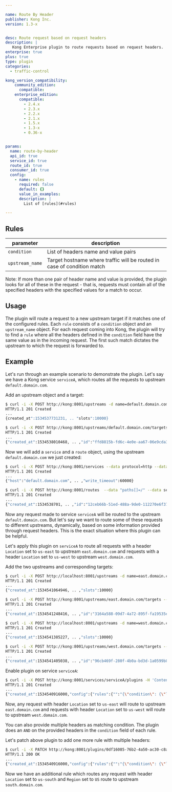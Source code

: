 ```yaml
---

name: Route By Header
publisher: Kong Inc.
version: 1.3-x


desc: Route request based on request headers
description: |
   Kong Enterprise plugin to route requests based on request headers.
enterprise: true
plus: true
type: plugin
categories:
  - traffic-control

kong_version_compatibility:
    community_edition:
      compatible:
    enterprise_edition:
      compatible:
        - 2.4.x
        - 2.3.x
        - 2.2.x
        - 2.1.x
        - 1.5.x
        - 1.3-x
        - 0.36-x


params:
  name: route-by-header
  api_id: true
  service_id: true
  route_id: true
  consumer_id: true
  config:
    - name: rules
      required: false
      default: {}
      value_in_examples:
      description: |
        List of [rules](#rules)

---
```


## Rules

| parameter | description |
| --- | --- |
| `condition` |  List of headers name and value pairs |
| `upstream_name` |  Target hostname where traffic will be routed in case of condition match |

Note: If more than one pair of header name and value is provided, the plugin looks for all of these
in the request - that is, requests must contain all of the specified headers with the specified
values for a match to occur.

## Usage

The plugin will route a request to a new upstream target if it matches one of the
configured rules. Each `rule` consists of a `condition` object and an
`upstream_name` object. For each request coming into Kong, the plugin will try to find a `rule` where
all the headers defined in the `condition` field have the same value as in the incoming request.
The first such match dictates the upstream to which the request is forwarded to.

## Example

Let's run through an example scenario to demonstrate the plugin. Let's say we have
a Kong service `serviceA`, which routes all the requests to upstream `default.domain.com`.

Add an upstream object and a target:

```bash
$ curl -i -X POST http://kong:8001/upstreams -d name=default.domain.com
HTTP/1.1 201 Created
...
{created_at":1534537731231, .. "slots":10000}
```

```bash
$ curl -i -X POST http://kong:8001/upstreams/default.domain.com/targets --data target="default.host.com:9000"
HTTP/1.1 201 Created
...
{"created_at":1534538010468, .. ,"id":"ffd8815b-fd6c-4e0e-aa67-06e9cda39c3b"}
```

Now we will add a `service` and a `route` object, using the upstream `default.domain.com` we just created:

```bash
$ curl -i -X POST http://kong:8001/services --data protocol=http --data host=default.domain.com --data name=serviceA
HTTP/1.1 201 Created
...
{"host":"default.domain.com", .. ,"write_timeout":60000}
```

```bash
$ curl -i -X POST http://kong:8001/routes  --data "paths[]=/" --data service.id=6e7f5274-62da-469e-bdd5-03c4a212c15b
HTTP/1.1 201 Created
...
{"created_at":1534538701, .. ,"id":"12ceb66b-51ed-488a-9de0-112270e6f370"}
```

Now any request made to service `serviceA` will be routed to the upstream `default.domain.com`.
But let's say we want to route some of these requests to different upstreams, dynamically, based on some
information provided through request headers. This is the exact situation where this plugin can be helpful.

Let's apply this plugin on `serviceA` to route all requests with a header `Location`
set to `us-east` to upstream `east.domain.com` and requests with a header `Location`
set to `us-west` to upstream `west.domain.com`.

Add the two upstreams and corresponding targets:

```bash
$ curl -i -X POST http://localhost:8001/upstreams -d name=east.domain.com
HTTP/1.1 201 Created
...
{"created_at":1534541064946, .. ,"slots":10000}
```

```bash
$ curl -i -X POST http://kong:8001/upstreams/east.domain.com/targets --data target="east.host.com:9001"
HTTP/1.1 201 Created
...
{"created_at":1534541248416, .. ,"id":"3164a588-09d7-4a72-895f-fa19535e3682"}
```

```bash
$ curl -i -X POST http://localhost:8001/upstreams -d name=west.domain.com
HTTP/1.1 201 Created
...
{"created_at":1534541385227, .. ,"slots":10000}
```

```bash
$ curl -i -X POST http://kong:8001/upstreams/west.domain.com/targets --data target="west.host.com:9002"
HTTP/1.1 201 Created
...
{"created_at":1534541405038, .. ,"id":"96cb469f-280f-4b0a-bd3d-1a0599b82585"}
```

Enable plugin on service `serviceA`:

```bash
$ curl -i -X POST http://kong:8001/services/serviceA/plugins -H 'Content-Type: application/json' --data '{"name": "route-by-header", "config": {"rules":[{"condition": {"location":"us-east"}, "upstream_name": "east.doamin.com"}, {"condition": {"location":"us-west"}, "upstream_name": "west.doamin.com"}]}}'
HTTP/1.1 201 Created
...
{"created_at":1534540916000,"config":{"rules":{"":"{\"condition\": {\"location\":\"us-east\"}, \"upstream_name\": \"east.doamin.com\"}, {\"condition\": {\"location\":\"us-west\"}, \"upstream_name\": \"west.doamin.com\"}"}},"id":"0df16085-76b2-4a50-ac30-c8a1eade389a","enabled":true,"service_id":"6e7f5274-62da-469e-bdd5-03c4a212c15b","name":"route-by-header"}

```

Now, any request with header `Location` set to `us-east` will route to upstream
`east.domain.com` and requests with header `Location` set to `us-west` will route
to upstream `west.domain.com`.

You can also provide multiple headers as matching condition. The plugin does an `AND`
on the provided headers in the `condition` field of each rule.

Let's patch above plugin to add one more rule with multiple headers:

```bash
$ curl -i -X PATCH http://kong:8001/plugins/0df16085-76b2-4a50-ac30-c8a1eade389a -H 'Content-Type: application/json' --data '{"name": "route-by-header", "config": {"rules":[{"condition": {"location":"us-east"}, "upstream_name": "east.doamin.com"}, {"condition": {"location":"us-west"}, "upstream_name": "west.doamin.com"},  {"condition": {"location":"us-south", "region": "US"}, "upstream_name": "south.doamin.com"}]}}'
HTTP/1.1 200 OK
...
{"created_at":1534540916000,"config":{"rules":{"":"{\"condition\": {\"location\":\"us-east\"}, \"upstream_name\": \"east.doamin.com\"}, {\"condition\": {\"location\":\"us-west\"}, \"upstream_name\": \"west.doamin.com\"}, {\"condition\": {\"location\":\"us-south\", \"region\": \"us\"}, \"upstream_name\": \"south.doamin.com\"}"}},"id":"0df16085-76b2-4a50-ac30-c8a1eade389a","enabled":true,"service_id":"6e7f5274-62da-469e-bdd5-03c4a212c15b","name":"route-by-header"}
```

Now we have an additional rule which routes any request with header `Location` set to
`us-south` and `Region` set to `US` route to upstream `south.domain.com`.

